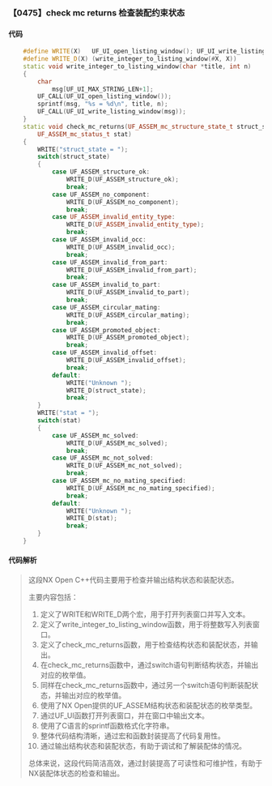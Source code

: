 ### 【0475】check mc returns 检查装配约束状态

#### 代码

```cpp
    #define WRITE(X)   UF_UI_open_listing_window(); UF_UI_write_listing_window(X)  
    #define WRITE_D(X) (write_integer_to_listing_window(#X, X))  
    static void write_integer_to_listing_window(char *title, int n)  
    {  
        char  
            msg[UF_UI_MAX_STRING_LEN+1];  
        UF_CALL(UF_UI_open_listing_window());  
        sprintf(msg, "%s = %d\n", title, n);  
        UF_CALL(UF_UI_write_listing_window(msg));  
    }  
    static void check_mc_returns(UF_ASSEM_mc_structure_state_t struct_state,  
        UF_ASSEM_mc_status_t stat)  
    {  
        WRITE("struct_state = ");  
        switch(struct_state)  
        {  
            case UF_ASSEM_structure_ok:  
                WRITE_D(UF_ASSEM_structure_ok);  
                break;  
            case UF_ASSEM_no_component:  
                WRITE_D(UF_ASSEM_no_component);  
                break;  
            case UF_ASSEM_invalid_entity_type:  
                WRITE_D(UF_ASSEM_invalid_entity_type);  
                break;  
            case UF_ASSEM_invalid_occ:  
                WRITE_D(UF_ASSEM_invalid_occ);  
                break;  
            case UF_ASSEM_invalid_from_part:  
                WRITE_D(UF_ASSEM_invalid_from_part);  
                break;  
            case UF_ASSEM_invalid_to_part:  
                WRITE_D(UF_ASSEM_invalid_to_part);  
                break;  
            case UF_ASSEM_circular_mating:  
                WRITE_D(UF_ASSEM_circular_mating);  
                break;  
            case UF_ASSEM_promoted_object:  
                WRITE_D(UF_ASSEM_promoted_object);  
                break;  
            case UF_ASSEM_invalid_offset:  
                WRITE_D(UF_ASSEM_invalid_offset);  
                break;  
            default:  
                WRITE("Unknown ");  
                WRITE_D(struct_state);  
                break;  
        }  
        WRITE("stat = ");  
        switch(stat)  
        {  
            case UF_ASSEM_mc_solved:  
                WRITE_D(UF_ASSEM_mc_solved);  
                break;  
            case UF_ASSEM_mc_not_solved:  
                WRITE_D(UF_ASSEM_mc_not_solved);  
                break;  
            case UF_ASSEM_mc_no_mating_specified:  
                WRITE_D(UF_ASSEM_mc_no_mating_specified);  
                break;  
            default:  
                WRITE("Unknown ");  
                WRITE_D(stat);  
                break;  
        }  
    }

```

#### 代码解析

> 这段NX Open C++代码主要用于检查并输出结构状态和装配状态。
>
> 主要内容包括：
>
> 1. 定义了WRITE和WRITE_D两个宏，用于打开列表窗口并写入文本。
> 2. 定义了write_integer_to_listing_window函数，用于将整数写入列表窗口。
> 3. 定义了check_mc_returns函数，用于检查结构状态和装配状态，并输出。
> 4. 在check_mc_returns函数中，通过switch语句判断结构状态，并输出对应的枚举值。
> 5. 同样在check_mc_returns函数中，通过另一个switch语句判断装配状态，并输出对应的枚举值。
> 6. 使用了NX Open提供的UF_ASSEM结构状态和装配状态的枚举类型。
> 7. 通过UF_UI函数打开列表窗口，并在窗口中输出文本。
> 8. 使用了C语言的sprintf函数格式化字符串。
> 9. 整体代码结构清晰，通过宏和函数封装提高了代码复用性。
> 10. 通过输出结构状态和装配状态，有助于调试和了解装配体的情况。
>
> 总体来说，这段代码简洁高效，通过封装提高了可读性和可维护性，有助于NX装配体状态的检查和输出。
>
